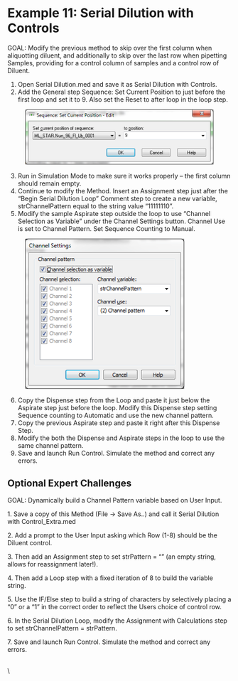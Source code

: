 # Example 11: Serial Dilution with Controls

GOAL: Modify the previous method to skip over the first column when aliquotting diluent, and additionally to skip over the last row when pipetting Samples, providing for a control column of samples and a control row of Diluent.

1. Open Serial Dilution.med and save it as Serial Dilution with Controls.
2. Add the General step Sequence: Set Current Position to just before the first loop and set it to 9.  Also set the Reset to after loop in the loop step.

<figure><img src="../.gitbook/assets/image (145).png" alt=""><figcaption></figcaption></figure>

3. Run in Simulation Mode to make sure it works properly – the first column should remain empty.
4. Continue to modify the Method.  Insert an Assignment step just after the “Begin Serial Dilution Loop” Comment step to create a new variable, strChannelPattern equal to the string value “11111110”.&#x20;
5. Modify the sample Aspirate step outside the loop to use “Channel Selection as Variable” under the Channel Settings button.  Channel Use is set to Channel Pattern.  Set Sequence Counting to Manual.

<figure><img src="../.gitbook/assets/image (146).png" alt=""><figcaption></figcaption></figure>

6. Copy the Dispense step from the Loop and paste it just below the Aspirate step just before the loop. Modify this Dispense step setting Sequence counting to Automatic and use the new channel pattern.
7. Copy the previous Aspirate step and paste it right after this Dispense Step.
8. Modify the both the Dispense and Aspirate steps in the loop to use the same channel pattern. &#x20;
9. Save and launch Run Control.  Simulate the method and correct any errors.

## Optional Expert Challenges

GOAL: Dynamically build a Channel Pattern variable based on User Input.

1\.    Save a copy of this Method (File -> Save As..) and call it Serial Dilution with Control\_Extra.med

2\.    Add a prompt to the User Input asking which Row (1-8) should be the Diluent control.

3\.    Then add an Assignment step to set strPattern = “” (an empty string, allows for reassignment later!).

4\.    Then add a Loop step with a fixed iteration of 8 to build the variable string.

5\.    Use the IF/Else step to build a string of characters by selectively placing a “0” or a “1” in the correct order to reflect the Users choice of control row.&#x20;

6\.    In the Serial Dilution Loop, modify the Assignment with Calculations step to set strChannelPattern = strPattern.

7\.    Save and launch Run Control.  Simulate the method and correct any errors.

&#x20;

\
\
